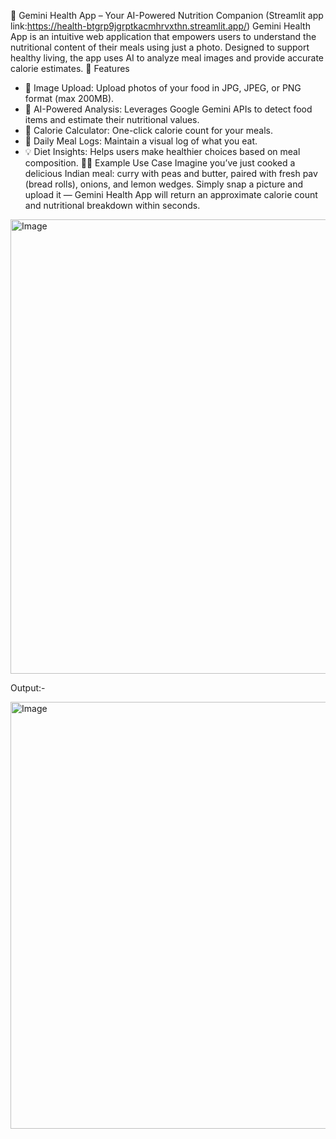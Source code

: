 🥗 Gemini Health App – Your AI-Powered Nutrition Companion
(Streamlit app link:https://health-btgrp9jgrptkacmhrvxthn.streamlit.app/)
Gemini Health App is an intuitive web application that empowers users to understand the nutritional content of their meals using just a photo. Designed to support healthy living, the app uses AI to analyze meal images and provide accurate calorie estimates.
🚀 Features
- 📸 Image Upload: Upload photos of your food in JPG, JPEG, or PNG format (max 200MB).
- 🤖 AI-Powered Analysis: Leverages Google Gemini APIs to detect food items and estimate their nutritional values.
- 🧮 Calorie Calculator: One-click calorie count for your meals.
- 📝 Daily Meal Logs: Maintain a visual log of what you eat.
- 💡 Diet Insights: Helps users make healthier choices based on meal composition.
🧑‍🍳 Example Use Case
Imagine you’ve just cooked a delicious Indian meal: curry with peas and butter, paired with fresh pav (bread rolls), onions, and lemon wedges. Simply snap a picture and upload it — Gemini Health App will return an approximate calorie count and nutritional breakdown within seconds.



<img width="727" alt="Image" src="https://github.com/user-attachments/assets/ced19aa0-cc6e-4f50-819c-c8b628eb4d02" />

Output:-

<img width="683" alt="Image" src="https://github.com/user-attachments/assets/213ff3ef-f013-4882-904f-0e8dd708ef02" />
